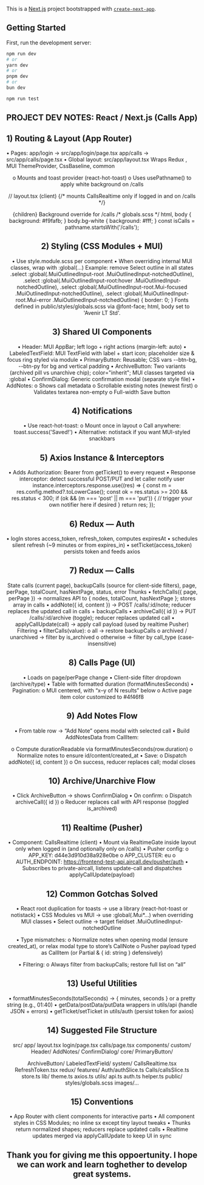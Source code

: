 This is a [Next.js](https://nextjs.org) project bootstrapped with [`create-next-app`](https://nextjs.org/docs/app/api-reference/cli/create-next-app).

## Getting Started

First, run the development server:

```bash
npm run dev
# or
yarn dev
# or
pnpm dev
# or
bun dev

npm run test 
```
## PROJECT DEV NOTES: React / Next.js (Calls App)
## 1) Routing & Layout (App Router)
• Pages:
app/login → src/app/login/page.tsx
app/calls → src/app/calls/page.tsx
• Global layout: src/app/layout.tsx
 Wraps Redux <Provider>, MUI ThemeProvider, CssBaseline, common
<Header />
o Mounts <TokenRefresher /> and toast provider (react-hot-toast)
o Uses usePathname() to apply white background on /calls

// layout.tsx (client)
<Provider store={store}>
<ThemeProvider theme={theme}>
<CssBaseline />
<TokenRefresher />
<RealtimeGate /> {/* mounts CallsRealtime only if logged in and on /calls */}
<Header />
<Box component="main">{children}</Box>
</ThemeProvider>
</Provider>
<Toaster position="top-center" toastOptions={{ duration: 3000 }} />
Background override for /calls
/* globals.scss */
html, body { background: #f9fafb; }
body.bg-white { background: #fff; }
const isCalls = pathname.startsWith('/calls');

<body className={isCalls ? 'bg-white' : undefined}>

## 2) Styling (CSS Modules + MUI)
• Use style.module.scss per component
• When overriding internal MUI classes, wrap with :global(...)
Example: remove Select outline in all states
.select :global(.MuiOutlinedInput-root .MuiOutlinedInput-notchedOutline),
.select :global(.MuiOutlinedInput-root:hover .MuiOutlinedInput-notchedOutline),
.select :global(.MuiOutlinedInput-root.Mui-focused .MuiOutlinedInput-notchedOutline),
.select :global(.MuiOutlinedInput-root.Mui-error .MuiOutlinedInput-notchedOutline) {
border: 0;
}
Fonts defined in public/styles/globals.scss via @font-face; html, body set to 'Avenir LT Std'.

## 3) Shared UI Components
• Header: MUI AppBar; left logo + right actions (margin-left: auto)
• LabeledTextField: MUI TextField with label + start icon; placeholder size & focus
ring styled via module
• PrimaryButton: Reusable; CSS vars --btn-bg, --btn-py for bg and vertical padding
• ArchiveButton: Two variants (archived pill vs unarchive chip); color="inherit"; MUI
classes targeted via :global
• ConfirmDialog: Generic confirmation modal (separate style file)
• AddNotes:
o Shows call metadata
o Scrollable existing notes (newest first)
o Validates textarea non-empty
o Full-width Save button

## 4) Notifications
• Use react-hot-toast:
o Mount <Toaster /> once in layout
o Call anywhere: toast.success('Saved!')
• Alternative: notistack if you want MUI-styled snackbars

## 5) Axios Instance & Interceptors
• Adds Authorization: Bearer <token> from getTicket() to every request
• Response interceptor: detect successful POST/PUT and let caller notify user
instance.interceptors.response.use((res) => {
const m = res.config.method?.toLowerCase();
const ok = res.status >= 200 && res.status < 300;
if (ok && (m === 'post' || m === 'put')) {
// trigger your own notifier here if desired
}
return res;
});

## 6) Redux — Auth
• logIn stores access_token, refresh_token, computes expiresAt
• <TokenRefresher /> schedules silent refresh (~9 minutes or from expires_in)
• setTicket(access_token) persists token and feeds axios

## 7) Redux — Calls

State
calls (current page), backupCalls (source for client-side filters), page, perPage, totalCount,
hasNextPage, status, error
Thunks
• fetchCalls({ page, perPage }) → normalizes API to { nodes, totalCount, hasNextPage };
stores array in calls
• addNote({ id, content }) → POST /calls/:id/note; reducer replaces the updated call in
calls + backupCalls
• archiveCall({ id }) → PUT /calls/:id/archive (toggle); reducer replaces updated call
• applyCallUpdate(call) → apply call payload (used by realtime Pusher)
Filtering
• filterCalls(value):
o all → restore backupCalls
o archived / unarchived → filter by is_archived
o otherwise → filter by call_type (case-insensitive)

## 8) Calls Page (UI)
• Loads on page/perPage change
• Client-side filter dropdown (archive/type)
• Table with formatted duration (formatMinutesSeconds)
• Pagination:
o MUI <Pagination /> centered, with “x–y of N results” below
o Active page item color customized to #4f46f8

## 9) Add Notes Flow
• From table row → “Add Note” opens modal with selected call
• Build AddNotesData from CallItem:

o Compute durationReadable via formatMinutesSeconds(row.duration)
o Normalize notes to ensure id/content/created_at
• Save:
o Dispatch addNote({ id, content })
o On success, reducer replaces call; modal closes

## 10) Archive/Unarchive Flow
• Click ArchiveButton → shows ConfirmDialog
• On confirm:
o Dispatch archiveCall({ id })
o Reducer replaces call with API response (toggled is_archived)

## 11) Realtime (Pusher)
• Component: CallsRealtime (client)
• Mount via RealtimeGate inside layout only when logged in (and optionally only on
/calls)
• Pusher config:
o APP_KEY: d44e3d910d38a928e0be
o APP_CLUSTER: eu
o AUTH_ENDPOINT: https://frontend-test-api.aircall.dev/pusher/auth
• Subscribes to private-aircall, listens update-call and dispatches
applyCallUpdate(payload)

## 12) Common Gotchas Solved
• React root duplication for toasts → use a library (react-hot-toast or notistack)
• CSS Modules vs MUI → use :global(.Mui*...) when overriding MUI classes
• Select outline → target fieldset .MuiOutlinedInput-notchedOutline

• Type mismatches:
o Normalize notes when opening modal (ensure created_at), or relax modal
type to store’s CallNote
o Pusher payload typed as CallItem (or Partial<CallItem> & { id: string }
defensively)

• Filtering:
o Always filter from backupCalls; restore full list on “all”

## 13) Useful Utilities
• formatMinutesSeconds(totalSeconds) → { minutes, seconds } or a pretty string (e.g.,
01:40)
• getData/postData/putData wrappers in utils/api (handle JSON + errors)
• getTicket/setTicket in utils/auth (persist token for axios)

## 14) Suggested File Structure
src/
app/
layout.tsx
login/page.tsx
calls/page.tsx
components/
custom/
Header/
AddNotes/
ConfirmDialog/
core/
PrimaryButton/

ArchiveButton/
LabeledTextField/
system/
CallsRealtime.tsx
RefreshToken.tsx
redux/
features/
Auth/authSlice.ts
Calls/callsSlice.ts
store.ts
lib/
theme.ts
axios.ts
utils/
api.ts
auth.ts
helper.ts
public/
styles/globals.scss
images/...

## 15) Conventions
• App Router with client components for interactive parts
• All component styles in CSS Modules; no inline sx except tiny layout tweaks
• Thunks return normalized shapes; reducers replace updated calls
• Realtime updates merged via applyCallUpdate to keep UI in sync

## Thank you for giving me this oppoertunity. I hope we can work and learn toghether to develop great systems.
